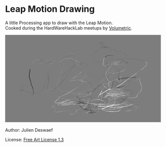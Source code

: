 Leap Motion Drawing
===================

A little Processing app to draw with the Leap Motion.  
Cooked during the HardWareHackLab meetups by [Volumetric](http://www.meetup.com/volumetric/).

![a first drawing](2015-04-29-leap_motion_drawing.png)

Author: Julien Deswaef

License: [Free Art License 1.3](http://artlibre.org/licence/lal/en/)
